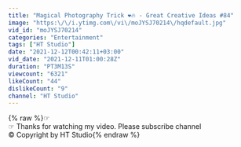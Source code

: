 ```yaml
---
title: "Magical Photography Trick ❤️🔥 - Great Creative Ideas #84"
image: "https:\/\/i.ytimg.com\/vi\/moJYSJ70214\/hqdefault.jpg"
vid_id: "moJYSJ70214"
categories: "Entertainment"
tags: ["HT Studio"]
date: "2021-12-12T00:42:11+03:00"
vid_date: "2021-12-11T01:00:28Z"
duration: "PT3M13S"
viewcount: "6321"
likeCount: "44"
dislikeCount: "9"
channel: "HT Studio"
---
```

{% raw %}☞<br />☞ Thanks for watching my video. Please subscribe channel<br />© Copyright by HT Studio{% endraw %}
